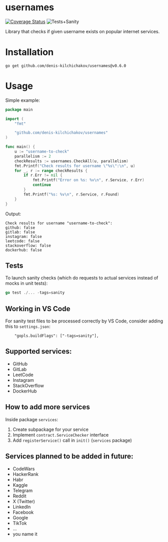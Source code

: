 # usernames

[![Coverage Status](https://coveralls.io/repos/github/denis-kilchichakov/usernames/badge.svg?branch=main)](https://coveralls.io/github/denis-kilchichakov/usernames?branch=main)
![Tests+Sanity](https://github.com/denis-kilchichakov/usernames/actions/workflows/goveralls.yml/badge.svg)

Library that checks if given username exists on popular internet services.

# Installation
```
go get github.com/denis-kilchichakov/usernames@v0.6.0
```

# Usage
Simple example:
```go
package main

import (
	"fmt"

	"github.com/denis-kilchichakov/usernames"
)

func main() {
	u := "username-to-check"
	parallelism := 2
	checkResults := usernames.CheckAll(u, parallelism)
	fmt.Printf("Check results for username \"%s\":\n", u)
	for _, r := range checkResults {
		if r.Err != nil {
			fmt.Printf("Error on %s: %v\n", r.Service, r.Err)
			continue
		}
		fmt.Printf("%s: %v\n", r.Service, r.Found)
	}
}
```
Output:
```
Check results for username "username-to-check":
github: false
gitlab: false
instagram: false
leetcode: false
stackoverflow: false
dockerhub: false
```

## Tests

To launch sanity checks (which do requests to actual services instead of mocks in unit tests):
```go
go test ./... -tags=sanity
```

## Working in VS Code

For sanity test files to be processed correctly by VS Code, consider adding this to `settings.json`:
```
    "gopls.buildFlags": ["-tags=sanity"],
```

## Supported services:
* GitHub
* GitLab
* LeetCode
* Instagram
* StackOverflow
* DockerHub

## How to add more services
Inside package `services`:
1. Create subpackage for your service
1. Implement `contract.ServiceChecker` interface
1. Add `registerService()` call in `init()` (`services` package)

## Services planned to be added in future:
* CodeWars
* HackerRank
* Habr
* Kaggle
* Telegram
* Reddit
* X (Twitter)
* LinkedIn
* Facebook
* Google
* TikTok
* ...
* you name it
